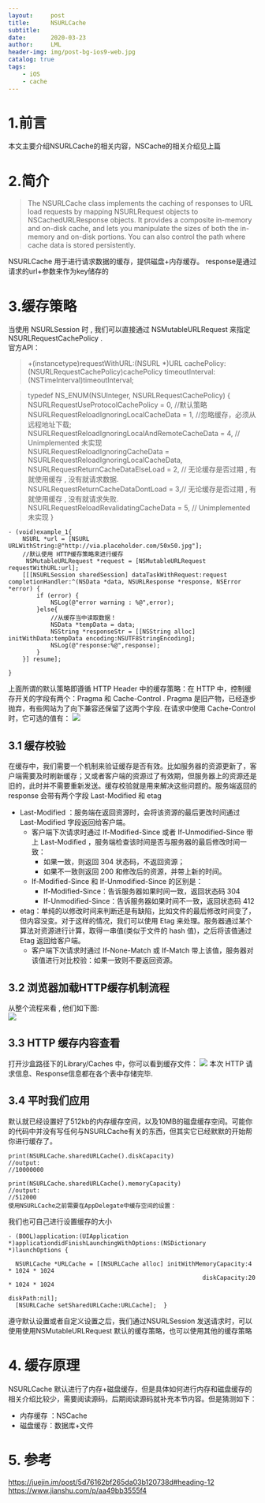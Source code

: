 ```yaml
---
layout:     post
title:      NSURLCache
subtitle:   
date:       2020-03-23
author:     LML
header-img: img/post-bg-ios9-web.jpg
catalog: true
tags:
    - iOS
    - cache
---
```

# 1.前言
本文主要介绍NSURLCache的相关内容，NSCache的相关介绍见上篇
  
# 2.简介
>The NSURLCache class implements the caching of responses to URL load requests by mapping NSURLRequest objects to NSCachedURLResponse objects. It provides a composite in-memory and on-disk cache, and lets you manipulate the sizes of both the in-memory and on-disk portions. You can also control the path where cache data is stored persistently.  

NSURLCache 用于进行请求数据的缓存，提供磁盘+内存缓存。  response是通过请求的url+参数来作为key储存的
# 3.缓存策略
当使用 NSURLSession 时 , 我们可以直接通过 NSMutableURLRequest 来指定 NSURLRequestCachePolicy .  
官方API： 
> +(instancetype)requestWithURL:(NSURL *)URL cachePolicy:(NSURLRequestCachePolicy)cachePolicy timeoutInterval:(NSTimeInterval)timeoutInterval;  
  
> typedef NS_ENUM(NSUInteger, NSURLRequestCachePolicy)  {  
    NSURLRequestUseProtocolCachePolicy = 0, //默认策略  
    NSURLRequestReloadIgnoringLocalCacheData = 1, //忽略缓存，必须从远程地址下载;  
    NSURLRequestReloadIgnoringLocalAndRemoteCacheData = 4, // Unimplemented 未实现  
    NSURLRequestReloadIgnoringCacheData = NSURLRequestReloadIgnoringLocalCacheData,  
    NSURLRequestReturnCacheDataElseLoad = 2, // 无论缓存是否过期 , 有就使用缓存 , 没有就请求数据.  
    NSURLRequestReturnCacheDataDontLoad = 3,// 无论缓存是否过期 , 有就使用缓存 , 没有就请求失败.  
    NSURLRequestReloadRevalidatingCacheData = 5, // Unimplemented 未实现   }
    
```
- (void)example_1{
    NSURL *url = [NSURL URLWithString:@"http://via.placeholder.com/50x50.jpg"];
    //默认使用 HTTP缓存策略来进行缓存
     NSMutableURLRequest *request = [NSMutableURLRequest requestWithURL:url];
    [[[NSURLSession sharedSession] dataTaskWithRequest:request completionHandler:^(NSData *data, NSURLResponse *response, NSError *error) {
        if (error) {
            NSLog(@"error warning : %@",error);
        }else{
            //从缓存当中读取数据！
            NSData *tempData = data;
            NSString *responseStr = [[NSString alloc] initWithData:tempData encoding:NSUTF8StringEncoding];
            NSLog(@"response:%@",response);
        }
    }] resume];
    
}
```  
上面所谓的默认策略即遵循 HTTP Header 中的缓存策略：在 HTTP 中，控制缓存开关的字段有两个：Pragma 和 Cache-Control . Pragma 是旧产物，已经逐步抛弃，有些网站为了向下兼容还保留了这两个字段. 在请求中使用 Cache-Control 时，它可选的值有：
![](https://pic.downk.cc/item/5e8403d4504f4bcb04d3cb4f.jpg)  

## 3.1 缓存校验
在缓存中，我们需要一个机制来验证缓存是否有效。比如服务器的资源更新了，客户端需要及时刷新缓存；又或者客户端的资源过了有效期，但服务器上的资源还是旧的，此时并不需要重新发送。缓存校验就是用来解决这些问题的。服务端返回的response 会带有两个字段 Last-Modified 和 etag   

- Last-Modified ：服务端在返回资源时，会将该资源的最后更改时间通过 Last-Modified 字段返回给客户端。
	- 客户端下次请求时通过 If-Modified-Since 或者 If-Unmodified-Since 带上 Last-Modified ，服务端检查该时间是否与服务器的最后修改时间一致：
		- 如果一致，则返回 304 状态码，不返回资源；
		- 如果不一致则返回 200 和修改后的资源，并带上新的时间。
	- If-Modified-Since 和 If-Unmodified-Since 的区别是：
		- If-Modified-Since：告诉服务器如果时间一致，返回状态码 304
		- If-Unmodified-Since：告诉服务器如果时间不一致，返回状态码 412
- etag：单纯的以修改时间来判断还是有缺陷，比如文件的最后修改时间变了，但内容没变。对于这样的情况，我们可以使用 Etag 来处理。服务器通过某个算法对资源进行计算，取得一串值(类似于文件的 hash 值)，之后将该值通过 Etag 返回给客户端。  
	- 客户端下次请求时通过 If-None-Match 或 If-Match 带上该值，服务器对该值进行对比校验：如果一致则不要返回资源。
  
## 3.2 浏览器加载HTTP缓存机制流程
 从整个流程来看 , 他们如下图:  
![](https://pic.downk.cc/item/5e84063e504f4bcb04d5975c.jpg)  

## 3.3 HTTP 缓存内容查看
打开沙盒路径下的Library/Caches 中，你可以看到缓存文件：
![](https://pic.downk.cc/item/5e840db8504f4bcb04db0cc0.jpg)
本次 HTTP 请求信息、Response信息都在各个表中存储完毕.

## 3.4 平时我们应用
默认就已经设置好了512kb的内存缓存空间，以及10MB的磁盘缓存空间。可能你的代码中并没有写任何与NSURLCache有关的东西，但其实它已经默默的开始帮你进行缓存了。 

```  
print(NSURLCache.sharedURLCache().diskCapacity)
//output:
//10000000

print(NSURLCache.sharedURLCache().memoryCapacity)
//output:
//512000
使用NSURLCache之前需要在AppDelegate中缓存空间的设置：  
```  
我们也可自己进行设置缓存的大小  

```  
- (BOOL)application:(UIApplication *)applicationdidFinishLaunchingWithOptions:(NSDictionary *)launchOptions {  

  NSURLCache *URLCache = [[NSURLCache alloc] initWithMemoryCapacity:4 * 1024 * 1024  
                                                       diskCapacity:20 * 1024 * 1024  
                                                           diskPath:nil];  
  [NSURLCache setSharedURLCache:URLCache];  }     
```  
遵守默认设置或者自定义设置之后，我们通过NSURLSession 发送请求时，可以使用使用NSMutableURLRequest 默认的缓存策略，也可以使用其他的缓存策略

# 4. 缓存原理  
NSURLCache 默认进行了内存+磁盘缓存，但是具体如何进行内存和磁盘缓存的相关介绍比较少，需要阅读源码，后期阅读源码就补充本节内容。但是猜测如下：  
  
- 内存缓存 ：NSCache
- 磁盘缓存：数据库+文件

# 5. 参考
<https://juejin.im/post/5d76162bf265da03b120738d#heading-12>
<https://www.jianshu.com/p/aa49bb3555f4>